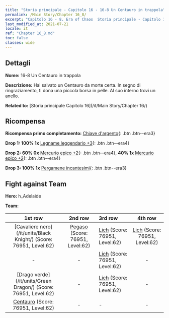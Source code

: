 ```yaml
---
title: "Storia principale - Capitolo 16 - 16-8 Un Centauro in trappola"
permalink: /Main Story/Chapter 16_8/
excerpt: "Capitolo 16 - 8. Era of Chaos  Storia principale - Capitolo 16_8. 16-8 Un Centauro in trappola"
last_modified_at: 2021-07-21
locale: it
ref: "Chapter 16_8.md"
toc: false
classes: wide
---
```


## Dettagli

 **Nome:** 16-8 Un Centauro in trappola

 **Descrizione:** Hai salvato un Centauro da morte certa. In segno di ringraziamento, ti dona una piccola borsa in pelle. Al suo interno trovi un anello.

 **Related to:** [Storia principale Capitolo 16](/it/Main Story/Chapter 16/)

## Ricompensa

 **Ricompensa primo completamento:** [Chiave d'argento](/ItemsIT/con_693/){: .btn .btn--era3}

 **Drop 1:** **100% 1x** [Legname leggendario +3](/ItemsIT/mat_55/){: .btn .btn--era4}

 **Drop 2:** **60% 0x** [Mercurio epico +2](/ItemsIT/mat_49/){: .btn .btn--era4}, **40% 1x** [Mercurio epico +2](/ItemsIT/mat_49/){: .btn .btn--era4}

 **Drop 3:** **100% 1x** [Pergamene incantesimi](/ItemsIT/con_694/){: .btn .btn--era3}


## Fight against Team
 **Hero:** h_Adelaide

 **Team:**


  | 1st row | 2nd row | 3rd row | 4th row |
  |:----:|:----:|:----|:----:|
  | [Cavaliere nero](/it/units/Black Knight/) (Score: 76951, Level:62)  | [Pegaso](/it/units/Pegasus/) (Score: 76951, Level:62)  | [Lich](/it/units/Lich/) (Score: 76951, Level:62)  | [Lich](/it/units/Lich/) (Score: 76951, Level:62)  |
  | - | - | [Lich](/it/units/Lich/) (Score: 76951, Level:62)  | - |
  | [Drago verde](/it/units/Green Dragon/) (Score: 76951, Level:62)  | - | [Lich](/it/units/Lich/) (Score: 76951, Level:62)  | - |
  | [Centauro](/it/units/Centaur/) (Score: 76951, Level:62)  | - | - | - |


